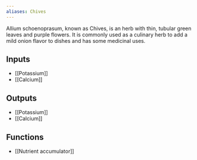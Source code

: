 ```yaml
---
aliases: Chives
---
```

Allium schoenoprasum, known as Chives, is an herb with thin, tubular green leaves and purple flowers. It is commonly used as a culinary herb to add a mild onion flavor to dishes and has some medicinal uses.
## Inputs
- [[Potassium]] 
- [[Calcium]]

## Outputs
- [[Potassium]] 
- [[Calcium]]

## Functions
- [[Nutrient accumulator]]